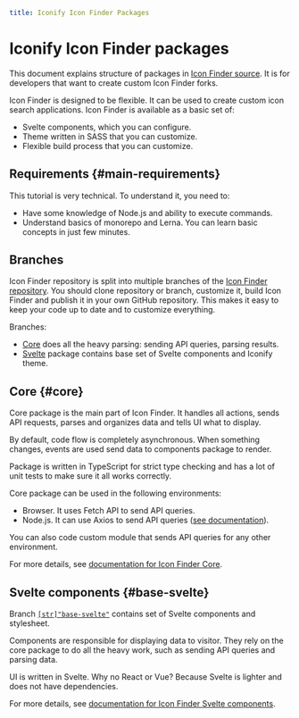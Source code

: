 ```yaml
title: Iconify Icon Finder Packages
```

# Iconify Icon Finder packages

This document explains structure of packages in [Icon Finder source](http://github.com/iconify/icon-finder). It is for developers that want to create custom Icon Finder forks.

Icon Finder is designed to be flexible. It can be used to create custom icon search applications. Icon Finder is available as a basic set of:

- Svelte components, which you can configure.
- Theme written in SASS that you can customize.
- Flexible build process that you can customize.

## Requirements {#main-requirements}

This tutorial is very technical. To understand it, you need to:

- Have some knowledge of Node.js and ability to execute commands.
- Understand basics of monorepo and Lerna. You can learn basic concepts in just few minutes.

## Branches

Icon Finder repository is split into multiple branches of the [Icon Finder repository](https://github.com/iconify/icon-finder). You should clone repository or branch, customize it, build Icon Finder and publish it in your own GitHub repository. This makes it easy to keep your code up to date and to customize everything.

Branches:

- [Core](#core) does all the heavy parsing: sending API queries, parsing results.
- [Svelte](#base-svelte) package contains base set of Svelte components and Iconify theme.

## Core {#core}

Core package is the main part of Icon Finder. It handles all actions, sends API requests, parses and organizes data and tells UI what to display.

By default, code flow is completely asynchronous. When something changes, events are used send data to components package to render.

Package is written in TypeScript for strict type checking and has a lot of unit tests to make sure it all works correctly.

Core package can be used in the following environments:

- Browser. It uses Fetch API to send API queries.
- Node.js. It can use Axios to send API queries ([see documentation](./core/node-js.md)).

You can also code custom module that sends API queries for any other environment.

For more details, see [documentation for Icon Finder Core](./core/index.md).

## Svelte components {#base-svelte}

Branch [`[str]"base-svelte"`](https://github.com/iconify/icon-finder/tree/base-svelte) contains set of Svelte components and stylesheet.

Components are responsible for displaying data to visitor. They rely on the core package to do all the heavy work, such as sending API queries and parsing data.

UI is written in Svelte. Why no React or Vue? Because Svelte is lighter and does not have dependencies.

For more details, see [documentation for Icon Finder Svelte components](./base-svelte/index.md).
